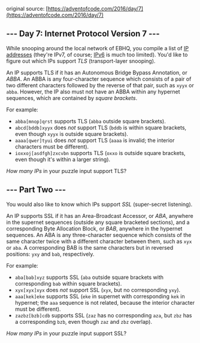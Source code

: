 original source: [https://adventofcode.com/2016/day/7](https://adventofcode.com/2016/day/7)
## --- Day 7: Internet Protocol Version 7 ---
While snooping around the local network of EBHQ, you compile a list of [IP addresses](https://en.wikipedia.org/wiki/IP_address) (they're IPv7, of course; [IPv6](https://en.wikipedia.org/wiki/IPv6) is much too limited). You'd like to figure out which IPs support _TLS_ (transport-layer snooping).

An IP supports TLS if it has an Autonomous Bridge Bypass Annotation, or _ABBA_.  An ABBA is any four-character sequence which consists of a pair of two different characters followed by the reverse of that pair, such as `xyyx` or `abba`.  However, the IP also must not have an ABBA within any hypernet sequences, which are contained by _square brackets_.

For example:


 - `abba[mnop]qrst` supports TLS (`abba` outside square brackets).
 - `abcd[bddb]xyyx` does _not_ support TLS (`bddb` is within square brackets, even though `xyyx` is outside square brackets).
 - `aaaa[qwer]tyui` does _not_ support TLS (`aaaa` is invalid; the interior characters must be different).
 - `ioxxoj[asdfgh]zxcvbn` supports TLS (`oxxo` is outside square brackets, even though it's within a larger string).

_How many IPs_ in your puzzle input support TLS?


## --- Part Two ---
You would also like to know which IPs support _SSL_ (super-secret listening).

An IP supports SSL if it has an Area-Broadcast Accessor, or _ABA_, anywhere in the supernet sequences (outside any square bracketed sections), and a corresponding Byte Allocation Block, or _BAB_, anywhere in the hypernet sequences. An ABA is any three-character sequence which consists of the same character twice with a different character between them, such as `xyx` or `aba`. A corresponding BAB is the same characters but in reversed positions: `yxy` and `bab`, respectively.

For example:


 - `aba[bab]xyz` supports SSL (`aba` outside square brackets with corresponding `bab` within square brackets).
 - `xyx[xyx]xyx` does _not_ support SSL (`xyx`, but no corresponding `yxy`).
 - `aaa[kek]eke` supports SSL (`eke` in supernet with corresponding `kek` in hypernet; the `aaa` sequence is not related, because the interior character must be different).
 - `zazbz[bzb]cdb` supports SSL (`zaz` has no corresponding `aza`, but `zbz` has a corresponding `bzb`, even though `zaz` and `zbz` overlap).

_How many IPs_ in your puzzle input support SSL?


